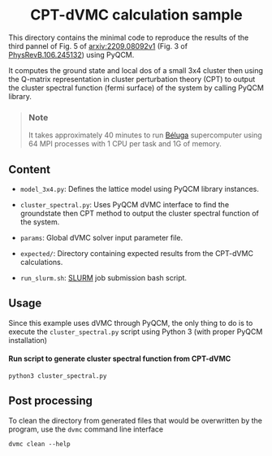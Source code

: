 
<div align="center">

# CPT-dVMC calculation sample

</div>

This directory contains the minimal code to reproduce the results of
the third pannel of Fig. 5 of [arxiv:2209.08092v1](https://arxiv.org/abs/2209.08092v1) 
(Fig. 3 of [PhysRevB.106.245132](https://doi.org/10.1103/PhysRevB.106.245132)) using PyQCM.

It computes the ground state and local dos of a small 3x4 cluster 
then using the Q-matrix representation in cluster perturbation 
theory (CPT) to output the cluster spectral function (fermi 
surface) of the system by calling PyQCM library.

> ### Note
>
> It takes approximately 40 minutes to run [Béluga](https://docs.alliancecan.ca/wiki/B%C3%A9luga/en)
> supercomputer using 64 MPI processes with 1 CPU per task and 1G of memory.

## Content

- `model_3x4.py`: Defines the lattice model using PyQCM library instances.

- `cluster_spectral.py`: Uses PyQCM dVMC interface to find the groundstate then
  CPT method to output the cluster spectral function of the system.

- `params`: Global dVMC solver input parameter file.

- `expected/`: Directory containing expected results from the CPT-dVMC calculations.

- `run_slurm.sh`: [SLURM](https://slurm.schedmd.com/sbatch.html) job submission bash script.

## Usage

Since this example uses dVMC through PyQCM, the only thing to do is to execute
the `cluster_spectral.py` script using Python 3 (with proper PyQCM installation)

#### Run script to generate cluster spectral function from CPT-dVMC

```shell
python3 cluster_spectral.py
```

## Post processing

To clean the directory from generated files that would be overwritten by the program,
use the `dvmc` command line interface

```shell
dvmc clean --help
```
